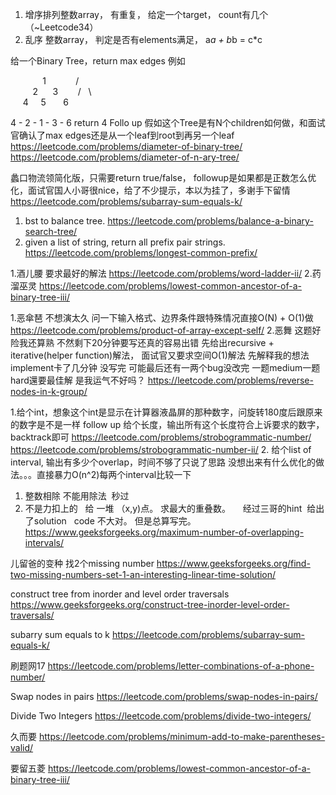 1. 增序排列整数array， 有重复， 给定一个target， count有几个 （~Leetcode34）
2. 乱序 整数array， 判定是否有elements满足， a*a + b*b = c*c



给一个Binary Tree，return max edges
例如

             1
           /    \
         2      3
       /   \       \
     4     5       6        

4 - 2 - 1 - 3 - 6
return 4
Follo up 假如这个Tree是有N个children如何做，和面试官确认了max edges还是从一个leaf到root到再另一个leaf
https://leetcode.com/problems/diameter-of-binary-tree/
https://leetcode.com/problems/diameter-of-n-ary-tree/



蠡口物流领简化版，只需要return true/false，
followup是如果都是正数怎么优化，面试官国人小哥很nice，给了不少提示，本以为挂了，多谢手下留情
https://leetcode.com/problems/subarray-sum-equals-k/



1. bst to balance tree.
https://leetcode.com/problems/balance-a-binary-search-tree/
2. given a list of string, return all prefix pair strings.
https://leetcode.com/problems/longest-common-prefix/



1.酒儿腰 要求最好的解法 
https://leetcode.com/problems/word-ladder-ii/
2.药溜巫灵
https://leetcode.com/problems/lowest-common-ancestor-of-a-binary-tree-iii/



1.恶傘琶
不想演太久 问一下输入格式、边界条件跟特殊情况直接O(N) + O(1)做
https://leetcode.com/problems/product-of-array-except-self/
2.恶舞
这题好险我还算熟 不然剩下20分钟要写还真的容易出错 先给出recursive + iterative(helper function)解法，
面试官又要求空间O(1)解法 先解释我的想法 implement卡了几分钟 没写完 可能最后还有一两个bug没改完
一题medium一题hard還要最佳解 是我运气不好吗？
https://leetcode.com/problems/reverse-nodes-in-k-group/



1.给个int，想象这个int是显示在计算器液晶屏的那种数字，问旋转180度后跟原来的数字是不是一样
follow up 给个长度，输出所有这个长度符合上诉要求的数字，backtrack即可
https://leetcode.com/problems/strobogrammatic-number/
https://leetcode.com/problems/strobogrammatic-number-ii/
2. 给个list of interval, 输出有多少个overlap，时间不够了只说了思路
没想出来有什么优化的做法。。。直接暴力O(n^2)每两个interval比较一下



1. 整数相除 不能用除法  秒过
2. 不是力扣上的   给 一堆 （x,y)点。 求最大的重叠数。     经过三哥的hint  给出了solution   code 不大对。 但是总算写完。
https://www.geeksforgeeks.org/maximum-number-of-overlapping-intervals/


儿留爸的变种 找2个missing number
https://www.geeksforgeeks.org/find-two-missing-numbers-set-1-an-interesting-linear-time-solution/


construct tree from inorder and level order traversals
https://www.geeksforgeeks.org/construct-tree-inorder-level-order-traversals/


subarry sum equals to k
https://leetcode.com/problems/subarray-sum-equals-k/

刷题网17
https://leetcode.com/problems/letter-combinations-of-a-phone-number/


Swap nodes in pairs
https://leetcode.com/problems/swap-nodes-in-pairs/

Divide Two Integers
https://leetcode.com/problems/divide-two-integers/



久而要 
https://leetcode.com/problems/minimum-add-to-make-parentheses-valid/

要留五菱
https://leetcode.com/problems/lowest-common-ancestor-of-a-binary-tree-iii/
